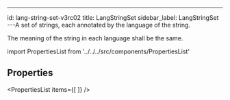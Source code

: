 --- 
id: lang-string-set-v3rc02 
title: LangStringSet 
sidebar_label: LangStringSet 
---A set of strings, each annotated by the language of the string.

<p>
The meaning of the string in each language shall be the same.
</p>

import PropertiesList from '../../../src/components/PropertiesList' 

## Properties 

<PropertiesList items={[ 
]} /> 
 
